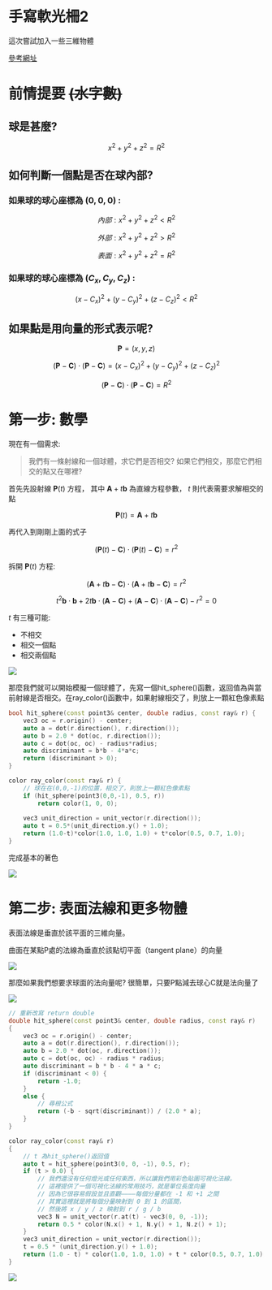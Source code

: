 # 手寫軟光柵2
這次嘗試加入一些三維物體

[參考網址](https://raytracing.github.io/books/RayTracingInOneWeekend.html)

# 前情提要 ~~(水字數)~~
 
## 球是甚麼?

$$
x^2 + y^2 + z^2 =
R^2
$$

## 如何判斷一個點是否在球內部?

### 如果球的球心座標為 $(0,0,0)$ :

$$
內部: x^2 + y^2 + z^2 <
R^2
$$

$$
外部: x^2 + y^2 + z^2 >
R^2
$$

$$
表面: x^2 + y^2 + z^2 =
R^2
$$

### 如果球的球心座標為 $(C_x,C_y,C_z)$ :

$$
(x-C_x)^2 + (y-C_y)^2 + (z-C_z)^2 < R^2
$$

## 如果點是用向量的形式表示呢?

$$
\mathbf{P} = (x,y,z) 
$$

$$
(\mathbf{P} - \mathbf{C}) \cdot (\mathbf{P} - \mathbf{C})
     = (x - C_x)^2 + (y - C_y)^2 + (z - C_z)^2
$$

$$
(\mathbf{P} - \mathbf{C}) \cdot (\mathbf{P} - \mathbf{C}) = R^2
$$

# 第一步: 數學
現在有一個需求: 

> 我們有一條射線和一個球體，求它們是否相交? 如果它們相交，那麼它們相交的點又在哪裡?

首先先設射線 $\mathbf{P}(t)$ 方程， 其中 $\mathbf{A} + t\mathbf{b}$ 為直線方程參數， $t$ 則代表需要求解相交的點

$$
\mathbf{P}(t) = \mathbf{A} + t\mathbf{b}
$$

再代入到剛剛上面的式子

$$
(\mathbf{P}(t) - \mathbf{C}) \cdot (\mathbf{P}(t) - \mathbf{C}) = r^2
$$

拆開 $\mathbf{P}(t)$ 方程:

$$
(\mathbf{A} + t \mathbf{b} - \mathbf{C})
      \cdot (\mathbf{A} + t \mathbf{b} - \mathbf{C}) = r^2
$$

$$
t^2 \mathbf{b} \cdot \mathbf{b}
     + 2t \mathbf{b} \cdot (\mathbf{A}-\mathbf{C})
     + (\mathbf{A}-\mathbf{C}) \cdot (\mathbf{A}-\mathbf{C}) - r^2 = 0
$$

$t$ 有三種可能:
- 不相交
- 相交一個點
- 相交兩個點

![](pic/fig-1.04-ray-sphere.jpg)

那麼我們就可以開始模擬一個球體了，先寫一個hit_sphere()函數，返回值為與當前射線是否相交。在ray_color()函數中，如果射線相交了，則放上一顆紅色像素點

```c++
bool hit_sphere(const point3& center, double radius, const ray& r) {
    vec3 oc = r.origin() - center;
    auto a = dot(r.direction(), r.direction());
    auto b = 2.0 * dot(oc, r.direction());
    auto c = dot(oc, oc) - radius*radius;
    auto discriminant = b*b - 4*a*c;
    return (discriminant > 0);
}

color ray_color(const ray& r) {
    // 球在在(0,0,-1)的位置，相交了，則放上一顆紅色像素點
    if (hit_sphere(point3(0,0,-1), 0.5, r))
        return color(1, 0, 0);
    
    vec3 unit_direction = unit_vector(r.direction());
    auto t = 0.5*(unit_direction.y() + 1.0);
    return (1.0-t)*color(1.0, 1.0, 1.0) + t*color(0.5, 0.7, 1.0);
}
```

完成基本的著色

![](pic/redball.png)

# 第二步: 表面法線和更多物體

表面法線是垂直於該平面的三維向量。

曲面在某點P處的法線為垂直於該點切平面（tangent plane）的向量

![](pic/300px-Surface_normals.svg.png)

那麼如果我們想要求球面的法向量呢? 很簡單，只要P點減去球心C就是法向量了

![](pic/fig-1.05-sphere-normal.jpg)

```c++
// 重新改寫 return double
double hit_sphere(const point3& center, double radius, const ray& r)
{
	vec3 oc = r.origin() - center;
	auto a = dot(r.direction(), r.direction());
	auto b = 2.0 * dot(oc, r.direction());
	auto c = dot(oc, oc) - radius * radius;
	auto discriminant = b * b - 4 * a * c;
	if (discriminant < 0) {
		return -1.0;
	}
	else {
		// 尋根公式
		return (-b - sqrt(discriminant)) / (2.0 * a);
	}
}

color ray_color(const ray& r)
{
	// t 為hit_sphere()返回值
	auto t = hit_sphere(point3(0, 0, -1), 0.5, r);
	if (t > 0.0) {
		// 我們還沒有任何燈光或任何東西，所以讓我們用彩色貼圖可視化法線。
		// 這裡提供了一個可視化法線的常用技巧，就是單位長度向量
		// 因為它很容易假設並且直觀————每個分量都在 -1 和 +1 之間
		// 其實這裡就是將每個分量映射到 0 到 1 的區間，
		// 然後將 x / y / z 映射到 r / g / b
		vec3 N = unit_vector(r.at(t) - vec3(0, 0, -1));
		return 0.5 * color(N.x() + 1, N.y() + 1, N.z() + 1);
	}
	vec3 unit_direction = unit_vector(r.direction());
	t = 0.5 * (unit_direction.y() + 1.0);
	return (1.0 - t) * color(1.0, 1.0, 1.0) + t * color(0.5, 0.7, 1.0);
}
```

![](pic/renderedball.png)

